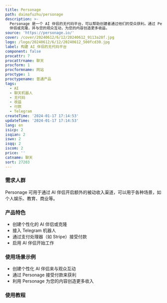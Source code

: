 ```yaml
---
title: Personage
path: daimafuzhu/personage
description: >-
  Personage 是一个 AI 伴侣的无代码平台，可以帮助创建者通过他们的受众获利。通过 Personage，您可以创建个性化的 AI
  伴侣或克隆，并与您的观众互动，为您的内容创造更多收益。
source: 'https://personage.io/'
cover: /cover/20240612/6/12/20240612_9113a28f.jpg
logo: /logo/20240612/6/12/20240612_500fcd30.jpg
label: 构建 AI 伴侣的无代码平台
component: false
procattr: 7
procattrname: 聊天
procform: 1
procformname: 网站
proctype: 1
proctypename: 普通产品
tags:
  - AI
  - 聊天机器人
  - 无代码
  - 收益
  - 付款
  - Telegram
createTime: '2024-01-17 17:14:53'
updateTime: '2024-01-17 17:14:53'
lang: en
isicp: 2
isqian: 2
iswx: 2
isqq: 2
iscom: 2
price: ''
catname: 聊天
sort: 27203
---
```




### 需求人群
Personage 可用于通过 AI 伴侣开启额外的被动收入渠道，可以用于各种场景，如个人娱乐、教育、商业等。

### 产品特色
- 创建个性化的 AI 伴侣或克隆
- 接入 Telegram 机器人
- 通过支付处理器（如 Stripe）接受付款
- 启用 AI 伴侣开始工作

### 使用场景示例
- 创建个性化 AI 伴侣来与观众互动
- 通过 Personage 接受付款来获利
- 利用 Personage 为您的内容创造更多收入

### 使用教程


  
